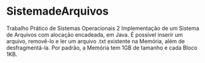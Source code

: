 # SistemadeArquivos
Trabalho Prático de Sistemas Operacionais 2
Implementação de um Sistema de Arquivos com alocação encadeada, em Java.
É possível inserir um arquivo, removê-lo e ler um arquivo .txt existente na Memória, além de desfragmentá-la.
Por padrão, a Memória tem 1GB de tamanho e cada Bloco 1KB.

